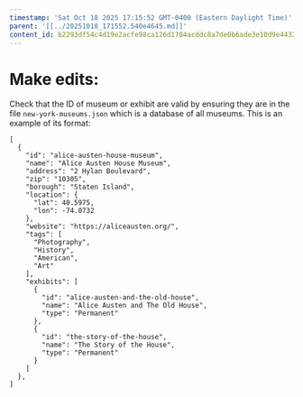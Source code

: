 ```yaml
---
timestamp: 'Sat Oct 18 2025 17:15:52 GMT-0400 (Eastern Daylight Time)'
parent: '[[../20251018_171552.540e4645.md]]'
content_id: b2293df54c4d19e2acfe98ca126d1784acddc8a7de0b6ade3e10d9e443220020
---
```


# Make edits:

Check that the ID of museum or exhibit are valid by ensuring they are in the file `new-york-museums.json` which is a database of all museums. This is an example of its format:

```plaintext
[
  {
    "id": "alice-austen-house-museum",
    "name": "Alice Austen House Museum",
    "address": "2 Hylan Boulevard",
    "zip": "10305",
    "borough": "Staten Island",
    "location": {
      "lat": 40.5975,
      "lon": -74.0732
    },
    "website": "https://aliceausten.org/",
    "tags": [
      "Photography",
      "History",
      "American",
      "Art"
    ],
    "exhibits": [
      {
        "id": "alice-austen-and-the-old-house",
        "name": "Alice Austen and The Old House",
        "type": "Permanent"
      },
      {
        "id": "the-story-of-the-house",
        "name": "The Story of the House",
        "type": "Permanent"
      }
    ]
  },
]
```
